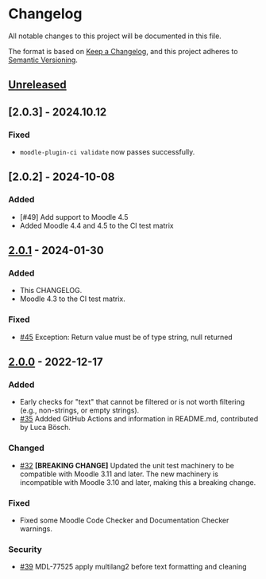 # Changelog

All notable changes to this project will be documented in this file.

The format is based on [Keep a Changelog](https://keepachangelog.com/en/1.1.0/),
and this project adheres to [Semantic Versioning](https://semver.org/spec/v2.0.0.html).

## [Unreleased]

## [2.0.3] - 2024.10.12

### Fixed
- `moodle-plugin-ci validate` now passes successfully.

## [2.0.2] - 2024-10-08

### Added
- [#49] Add support to Moodle 4.5
- Added Moodle 4.4 and 4.5 to the CI test matrix

## [2.0.1] - 2024-01-30

### Added
- This CHANGELOG.
- Moodle 4.3 to the CI test matrix.

### Fixed
- [#45] Exception: Return value must be of type string, null returned

## [2.0.0] - 2022-12-17

### Added
- Early checks for "text" that cannot be filtered or is not worth filtering (e.g., non-strings, or empty strings).
- [#35] Addded GitHub Actions and information in README.md, contributed by Luca Bösch.

### Changed
- [#32] **[BREAKING CHANGE]** Updated the unit test machinery to be compatible with Moodle 3.11 and later. The new machinery is incompatible with Moodle 3.10 and later, making this a breaking change.

### Fixed
- Fixed some Moodle Code Checker and Documentation Checker warnings.

### Security
- [#39] MDL-77525 apply multilang2 before text formatting and cleaning

[UNRELEASED]: https://github.com/iarenaza/moodle-filter_multilang2/compare/2.0.1...HEAD
[2.0.1]: https://github.com/iarenaza/moodle-filter_multilang2/compare/2.0.0...2.0.1
[2.0.0]: https://github.com/iarenaza/moodle-filter_multilang2/compare/1.1.2...2.0.0
[1.1.2]: https://github.com/iarenaza/moodle-filter_multilang2/compare/1.1.1...1.1.2
[1.1.1]: https://github.com/iarenaza/moodle-filter_multilang2/compare/1.0.1...1.1.1
[1.0.5]: https://github.com/iarenaza/moodle-filter_multilang2/compare/1.0.4...1.0.5
[1.0.4]: https://github.com/iarenaza/moodle-filter_multilang2/compare/1.0.3...1.0.4
[1.0.3]: https://github.com/iarenaza/moodle-filter_multilang2/compare/1.0.2...1.0.3
[1.0.2]: https://github.com/iarenaza/moodle-filter_multilang2/compare/1.0.1...1.0.2
[1.0.1]: https://github.com/iarenaza/moodle-filter_multilang2/compare/1.0...1.0.1
[1.0]: https://github.com/iarenaza/moodle-filter_multilang2/releases/tag/1.0
[#45]: https://github.com/iarenaza/moodle-filter_multilang2/pull/45
[#39]: https://github.com/iarenaza/moodle-filter_multilang2/pull/39
[#35]: https://github.com/iarenaza/moodle-filter_multilang2/issues/35
[#32]: https://github.com/iarenaza/moodle-filter_multilang2/issues/32
